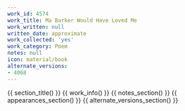 ```yaml
---
work_id: 4574
work_title: Ma Barker Would Have Loved Me
work_written: null
written_date: approximate
work_collected: 'yes'
work_category: Poem
notes: null
icon: material/book
alternate_versions:
- 4068
---
```


{{ section_title() }}
{{ work_info() }}
{{ notes_section() }}
{{ appearances_section() }}
{{ alternate_versions_section() }}